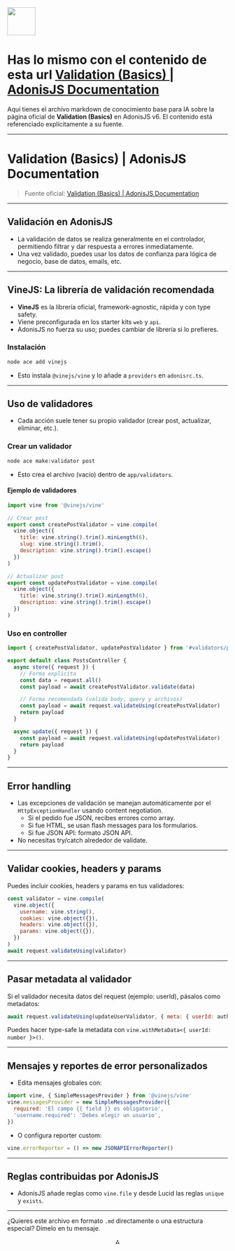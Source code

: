 <img src="https://r2cdn.perplexity.ai/pplx-full-logo-primary-dark%402x.png" style="height:64px;margin-right:32px"/>

# Has lo mismo con el contenido de esta url [Validation (Basics) | AdonisJS Documentation](https://docs.adonisjs.com/guides/basics/validation)

Aquí tienes el archivo markdown de conocimiento base para IA sobre la página oficial de **Validation (Basics)** en AdonisJS v6. El contenido está referenciado explícitamente a su fuente.

***

# Validation (Basics) | AdonisJS Documentation

> Fuente oficial: [Validation (Basics) | AdonisJS Documentation](https://docs.adonisjs.com/guides/basics/validation)

***

## Validación en AdonisJS

- La validación de datos se realiza generalmente en el controlador, permitiendo filtrar y dar respuesta a errores inmediatamente.
- Una vez validado, puedes usar los datos de confianza para lógica de negocio, base de datos, emails, etc.

***

## VineJS: La librería de validación recomendada

- **VineJS** es la librería oficial, framework-agnostic, rápida y con type safety.
- Viene preconfigurada en los starter kits `web` y `api`.
- AdonisJS no fuerza su uso; puedes cambiar de librería si lo prefieres.


### Instalación

```bash
node ace add vinejs
```

- Esto instala `@vinejs/vine` y lo añade a `providers` en `adonisrc.ts`.

***

## Uso de validadores

- Cada acción suele tener su propio validador (crear post, actualizar, eliminar, etc.).


### Crear un validador

```bash
node ace make:validator post
```

- Esto crea el archivo (vacío) dentro de `app/validators`.


#### Ejemplo de validadores

```js
import vine from '@vinejs/vine'

// Crear post
export const createPostValidator = vine.compile(
  vine.object({
    title: vine.string().trim().minLength(6),
    slug: vine.string().trim(),
    description: vine.string().trim().escape()
  })
)

// Actualizar post
export const updatePostValidator = vine.compile(
  vine.object({
    title: vine.string().trim().minLength(6),
    description: vine.string().trim().escape()
  })
)
```


### Uso en controller

```js
import { createPostValidator, updatePostValidator } from '#validators/post_validator'

export default class PostsController {
  async store({ request }) {
    // Forma explícita
    const data = request.all()
    const payload = await createPostValidator.validate(data)

    // Forma recomendada (valida body, query y archivos)
    const payload = await request.validateUsing(createPostValidator)
    return payload
  }

  async update({ request }) {
    const payload = await request.validateUsing(updatePostValidator)
    return payload
  }
}
```


***

## Error handling

- Las excepciones de validación se manejan automáticamente por el `HttpExceptionHandler` usando content negotiation.
    - Si el pedido fue JSON, recibes errores como array.
    - Si fue HTML, se usan flash messages para los formularios.
    - Si fue JSON API: formato JSON API.
- No necesitas try/catch alrededor de validate.

***

## Validar cookies, headers y params

Puedes incluir cookies, headers y params en tus validadores:

```js
const validator = vine.compile(
  vine.object({
    username: vine.string(),
    cookies: vine.object({}),
    headers: vine.object({}),
    params: vine.object({}),
  })
)
await request.validateUsing(validator)
```


***

## Pasar metadata al validador

Si el validador necesita datos del request (ejemplo: userId), pásalos como metadatos:

```js
await request.validateUsing(updateUserValidator, { meta: { userId: auth.user.id } })
```

Puedes hacer type-safe la metadata con `vine.withMetaData<{ userId: number }>()`.

***

## Mensajes y reportes de error personalizados

- Edita mensajes globales con:

```js
import vine, { SimpleMessagesProvider } from '@vinejs/vine'
vine.messagesProvider = new SimpleMessagesProvider({
  required: 'El campo {{ field }} es obligatorio',
  'username.required': 'Debes elegir un usuario',
})
```

- O configura reporter custom:

```js
vine.errorReporter = () => new JSONAPIErrorReporter()
```


***

## Reglas contribuidas por AdonisJS

- AdonisJS añade reglas como `vine.file` y desde Lucid las reglas `unique` y `exists`.

***

¿Quieres este archivo en formato `.md` directamente o una estructura especial? Dímelo en tu mensaje.

<div style="text-align: center">⁂</div>

[^1]: https://docs.adonisjs.com/guides/basics/validation


